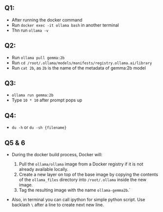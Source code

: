 ## Q1:
- After running the docker command
- Run `docker exec -it ollama bash` in another terminal
- Thn run `ollama -v`

## Q2:
- Run `ollama pull gemma:2b`
- Run `cd /root/.ollama/models/manifests/registry.ollama.ai/library`
- Run `cat 2b`, as `2b` is the name of the metadata of gemma:2b model

## Q3:
- `ollama run gemma:2b`
- Type `10 * 10` after prompt pops up

## Q4:
- `du -h` or `du -sh {filename}`

## Q5 & 6
- During the docker build process, Docker will:

    1. Pull the `ollama/ollama` image from a Docker registry if it is not already available locally.
    2. Create a new layer on top of the base image by copying the contents of the `ollama_files` directory into `/root/.ollama` inside the new image.
    3. Tag the resulting image with the name `ollama-gemma2b`.`

- Also, in terminal you can call ipython for simple python script. Use backlash `\` after a line to create next new line.